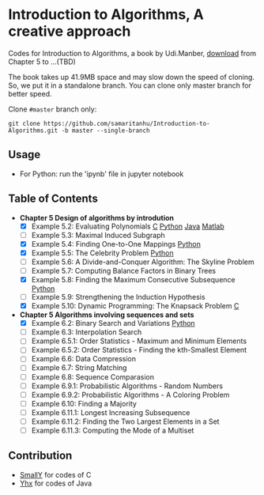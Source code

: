 # Introduction to Algorithms, A creative approach
Codes for Introduction to Algorithms, a book by Udi.Manber, [download](https://raw.githubusercontent.com/samaritanhu/Introduction-to-Algorithms/book/算法引论%20一种创造性方法.pdf) from Chapter 5 to ...(TBD)

The book takes up 41.9MB space and may slow down the speed of cloning. So, we put it in a standalone branch. You can clone only master branch for better speed.

Clone `#master` branch only: 

`git clone https://github.com/samaritanhu/Introduction-to-Algorithms.git -b master --single-branch`

## Usage
* For Python: run the 'ipynb' file in jupyter notebook


## Table of Contents
* **Chapter 5 Design of algorithms by introdution**
  - [x] Example 5.2: Evaluating Polynomials [C](codes/C/Chapter%205/Example%205.2.c) [Python](codes/python/Chapter%205/Example%205.2.ipynb) [Java](codes/java/Chapter5/5.1/EvaluatingPolynomials.java) [Matlab](codes/matlab/Chapter%205/Example%205.2.ipynb)
  - [ ] Example 5.3: Maximal Induced Subgraph
  - [x] Example 5.4: Finding One-to-One Mappings [Python](codes/python/Chapter%205/Example%205.4.ipynb) 
  - [x] Example 5.5: The Celebrity Problem [Python](codes/python/Chapter%205/Example%205.5.ipynb) 
  - [ ] Example 5.6: A Divide-and-Conquer Algorithm: The Skyline Problem
  - [ ] Example 5.7: Computing Balance Factors in Binary Trees
  - [x] Example 5.8: Finding the Maximum Consecutive Subsequence [Python](codes/python/Chapter%205/Example%205.8.ipynb) 
  - [ ] Example 5.9: Strengthening the Induction Hypothesis
  - [x] Example 5.10: Dynamic Programming: The Knapsack Problem [C](codes/C/Chapter%205/Example%205.10.c)
* **Chapter 5 Algorithms involving sequences and sets**
  - [x] Example 6.2: Binary Search and Variations [Python](codes/python/Chapter%206/Example%206.2.ipynb) 
  - [ ] Example 6.3: Interpolation Search 
  - [ ] Example 6.5.1: Order Statistics - Maximum and Minimum Elements
  - [ ] Example 6.5.2: Order Statistics - Finding the kth-Smallest Element
  - [ ] Example 6.6: Data Compression
  - [ ] Example 6.7: String Matching
  - [ ] Example 6.8: Sequence Comparasion
  - [ ] Example 6.9.1: Probabilistic Algorithms - Random Numbers
  - [ ] Example 6.9.2: Probabilistic Algorithms - A Coloring Problem
  - [ ] Example 6.10: Finding a Majority
  - [ ] Example 6.11.1: Longest Increasing Subsequence
  - [ ] Example 6.11.2: Finding the Two Largest Elements in a Set
  - [ ] Example 6.11.3: Computing the Mode of a Multiset

## Contribution 
- [SmallY](https://github.com/iamSmallY) for codes of C
- [Yhx](https://github.com/18918606287) for codes of Java

